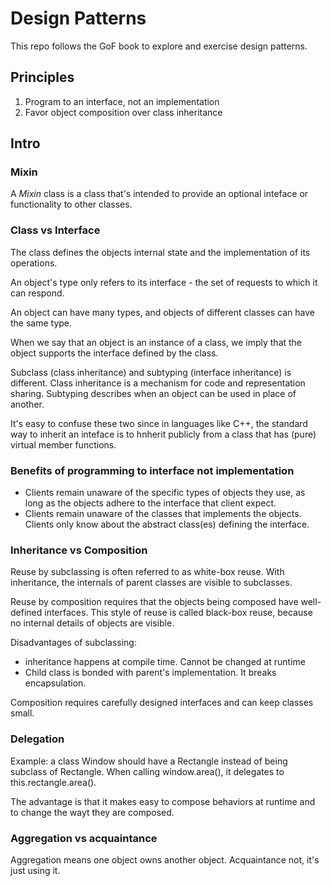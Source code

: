 # Design Patterns

This repo follows the GoF book to explore and exercise design patterns.

## Principles

1. Program to an interface, not an implementation
1. Favor object composition over class inheritance


## Intro

### Mixin

A *Mixin* class is a class that's intended to provide an optional inteface or functionality to other classes.

### Class vs Interface

The class defines the objects internal state and the implementation of its operations.

An object's type only refers to its interface - the set of requests to which it can respond.

An object can have many types, and objects of different classes can have the same type.

When we say that an object is an instance of a class, we imply that the object supports the interface defined by the class.

Subclass (class inheritance) and subtyping (interface inheritance) is different. Class inheritance is a mechanism for code and representation sharing. Subtyping describes when an object can be used in place of another.

It's easy to confuse these two since in languages like C++, the standard way to inherit an inteface is to hnherit publicly from a class that has (pure) virtual member functions.

### Benefits of programming to interface not implementation

* Clients remain unaware of the specific types of objects they use, as long as the objects adhere to the interface that client expect.
* Clients remain unaware of the classes that implements the objects. Clients only know about the abstract class(es) defining the interface.

### Inheritance vs Composition

Reuse by subclassing is often referred to as white-box reuse. With inheritance, the internals of parent classes are visible to subclasses.

Reuse by composition requires that the objects being composed have well-defined interfaces. This style of reuse is called black-box reuse, because no internal details of objects are visible.

Disadvantages of subclassing:

* inheritance happens at compile time. Cannot be changed at runtime
* Child class is bonded with parent's implementation. It breaks encapsulation.

Composition requires carefully designed interfaces and can keep classes small.

### Delegation

Example: a class Window should have a Rectangle instead of being subclass of Rectangle. When calling window.area(), it delegates to this.rectangle.area().

The advantage is that it makes easy to compose behaviors at runtime and to change the wayt they are composed.

### Aggregation vs acquaintance

Aggregation means one object owns another object. Acquaintance not, it's just using it.